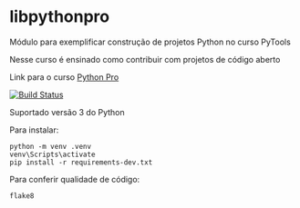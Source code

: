# libpythonpro
Módulo para exemplificar construção de projetos Python no curso PyTools

Nesse curso é ensinado como contribuir com projetos de código aberto

Link para o curso [Python Pro](https://www.python.pro.br/)

[![Build Status](https://travis-ci.com/Gabrieltggv/libpythonpro.svg?branch=master)](https://travis-ci.com/Gabrieltggv/libpythonpro)

Suportado versão 3 do Python

Para instalar:

```console
python -m venv .venv
venv\Scripts\activate
pip install -r requirements-dev.txt
```
Para conferir qualidade de código:

```console
flake8
```
